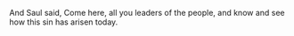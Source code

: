 And Saul said, Come here, all you leaders of the people, and know and see how this sin has arisen today.
